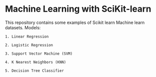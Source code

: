 # Machine Learning with SciKit-learn
This repository contains some examples of Scikit learn Machine learn datasets.
Models:

    1. Linear Regression
    
    2. Logistic Regression
    
    3. Support Vector Machine (SVM)
    
    4. K Nearest Neighbors (KNN)
    
    5. Decision Tree Classifier
